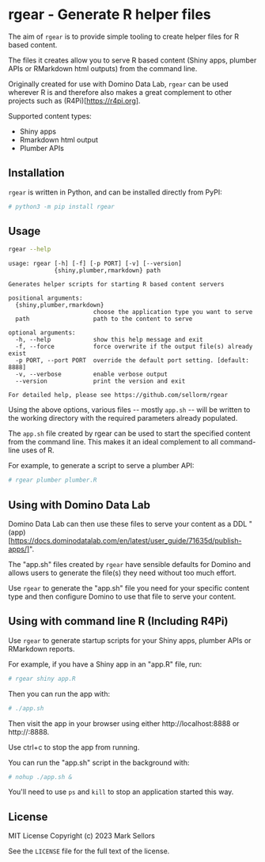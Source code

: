 # rgear - Generate R helper files

The aim of `rgear` is to provide simple tooling to create helper files for R based content.

The files it creates allow you to serve R based content (Shiny apps, plumber APIs or RMarkdown html outputs) from the command line.

Originally created for use with Domino Data Lab, `rgear` can be used wherever R is and therefore also makes a great complement to other projects such as (R4Pi)[https://r4pi.org].

Supported content types:

* Shiny apps
* Rmarkdown html output
* Plumber APIs


## Installation

`rgear` is written in Python, and can be installed directly from PyPI:

```bash
# python3 -m pip install rgear
```


## Usage

```bash
rgear --help
```

```output
usage: rgear [-h] [-f] [-p PORT] [-v] [--version]
             {shiny,plumber,rmarkdown} path

Generates helper scripts for starting R based content servers

positional arguments:
  {shiny,plumber,rmarkdown}
                        choose the application type you want to serve
  path                  path to the content to serve

optional arguments:
  -h, --help            show this help message and exit
  -f, --force           force overwrite if the output file(s) already exist
  -p PORT, --port PORT  override the default port setting. [default: 8888]
  -v, --verbose         enable verbose output
  --version             print the version and exit

For detailed help, please see https://github.com/sellorm/rgear
```

Using the above options, various files -- mostly `app.sh` -- will be written to the working directory with the required parameters already populated.

The `app.sh` file created by rgear can be used to start the specified content from the command line. This makes it an ideal complement to all command-line uses of R.

For example, to generate a script to serve a plumber API:

```bash
# rgear plumber plumber.R
```


## Using with Domino Data Lab

Domino Data Lab can then use these files to serve your content as a DDL
"(app)[https://docs.dominodatalab.com/en/latest/user_guide/71635d/publish-apps/]".

The "app.sh" files created by `rgear` have sensible defaults for Domino and allows users to generate the file(s) they need without too much effort.

Use `rgear` to generate the "app.sh" file you need for your specific content type and then configure Domino to use that file to serve your content.


## Using with command line R (Including R4Pi)

Use `rgear` to generate startup scripts for your Shiny apps, plumber APIs or RMarkdown reports.

For example, if you have a Shiny app in an "app.R" file, run:

```bash
# rgear shiny app.R
```

Then you can run the app with:

```bash
# ./app.sh
```

Then visit the app in your browser using either http://localhost:8888 or http://<IP ADDRESS>:8888.

Use ctrl+c to stop the app from running.

You can run the "app.sh" script in the background with:

```bash
# nohup ./app.sh &
```

You'll need to use `ps` and `kill` to stop an application started this way.


## License

MIT License Copyright (c) 2023 Mark Sellors

See the `LICENSE` file for the full text of the license.

